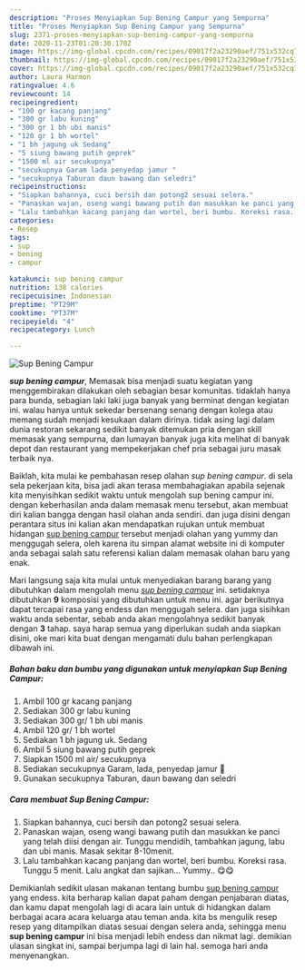 ```yaml
---
description: "Proses Menyiapkan Sup Bening Campur yang Sempurna"
title: "Proses Menyiapkan Sup Bening Campur yang Sempurna"
slug: 2371-proses-menyiapkan-sup-bening-campur-yang-sempurna
date: 2020-11-23T01:20:30.170Z
image: https://img-global.cpcdn.com/recipes/09017f2a23290aef/751x532cq70/sup-bening-campur-foto-resep-utama.jpg
thumbnail: https://img-global.cpcdn.com/recipes/09017f2a23290aef/751x532cq70/sup-bening-campur-foto-resep-utama.jpg
cover: https://img-global.cpcdn.com/recipes/09017f2a23290aef/751x532cq70/sup-bening-campur-foto-resep-utama.jpg
author: Laura Harmon
ratingvalue: 4.6
reviewcount: 14
recipeingredient:
- "100 gr kacang panjang"
- "300 gr labu kuning"
- "300 gr 1 bh ubi manis"
- "120 gr 1 bh wortel"
- "1 bh jagung uk Sedang"
- "5 siung bawang putih geprek"
- "1500 ml air secukupnya"
- "secukupnya Garam lada penyedap jamur "
- "secukupnya Taburan daun bawang dan seledri"
recipeinstructions:
- "Siapkan bahannya, cuci bersih dan potong2 sesuai selera."
- "Panaskan wajan, oseng wangi bawang putih dan masukkan ke panci yang telah diisi dengan air. Tunggu mendidih, tambahkan jagung, labu dan ubi manis. Masak sekitar 8-10menit."
- "Lalu tambahkan kacang panjang dan wortel, beri bumbu. Koreksi rasa. Tunggu 5 menit. Lalu angkat dan sajikan... Yummy.. 😋😋"
categories:
- Resep
tags:
- sup
- bening
- campur

katakunci: sup bening campur 
nutrition: 138 calories
recipecuisine: Indonesian
preptime: "PT29M"
cooktime: "PT37M"
recipeyield: "4"
recipecategory: Lunch

---
```



![Sup Bening Campur](https://img-global.cpcdn.com/recipes/09017f2a23290aef/751x532cq70/sup-bening-campur-foto-resep-utama.jpg)

<b><i>sup bening campur</i></b>, Memasak bisa menjadi suatu kegiatan yang menggembirakan dilakukan oleh sebagian besar komunitas. tidaklah hanya para bunda, sebagian laki laki juga banyak yang berminat dengan kegiatan ini. walau hanya untuk sekedar bersenang senang dengan kolega atau memang sudah menjadi kesukaan dalam dirinya. tidak asing lagi dalam dunia restoran sekarang sedikit banyak ditemukan pria dengan skill memasak yang sempurna, dan lumayan banyak juga kita melihat di banyak depot dan restaurant yang mempekerjakan chef pria sebagai juru masak terbaik nya.



Baiklah, kita mulai ke pembahasan resep olahan <i>sup bening campur</i>. di sela sela pekerjaan kita, bisa jadi akan terasa membahagiakan apabila sejenak kita menyisihkan sedikit waktu untuk mengolah sup bening campur ini. dengan keberhasilan anda dalam memasak menu tersebut, akan membuat diri kalian bangga dengan hasil olahan anda sendiri. dan juga disini dengan perantara situs ini kalian akan mendapatkan rujukan untuk membuat hidangan <u>sup bening campur</u> tersebut menjadi olahan yang yummy dan menggugah selera, oleh karena itu simpan alamat website ini di komputer anda sebagai salah satu referensi kalian dalam memasak olahan baru yang enak.


Mari langsung saja kita mulai untuk menyediakan barang barang yang dibutuhkan dalam mengolah menu <u><i>sup bening campur</i></u> ini. setidaknya dibutuhkan <b>9</b> komposisi yang dibutuhkan untuk menu ini. agar berikutnya dapat tercapai rasa yang endess dan menggugah selera. dan juga sisihkan waktu anda sebentar, sebab anda akan mengolahnya sedikit banyak dengan <b>3</b> tahap. saya harap semua yang diperlukan sudah anda siapkan disini, oke mari kita buat dengan mengamati dulu bahan perlengkapan dibawah ini.

<!--inarticleads1-->

##### Bahan baku dan bumbu yang digunakan untuk menyiapkan Sup Bening Campur:

1. Ambil 100 gr kacang panjang
1. Sediakan 300 gr labu kuning
1. Sediakan 300 gr/ 1 bh ubi manis
1. Ambil 120 gr/ 1 bh wortel
1. Sediakan 1 bh jagung uk. Sedang
1. Ambil 5 siung bawang putih geprek
1. Siapkan 1500 ml air/ secukupnya
1. Sediakan secukupnya Garam, lada, penyedap jamur 🍄
1. Gunakan secukupnya Taburan, daun bawang dan seledri




<!--inarticleads2-->

##### Cara membuat Sup Bening Campur:

1. Siapkan bahannya, cuci bersih dan potong2 sesuai selera.
1. Panaskan wajan, oseng wangi bawang putih dan masukkan ke panci yang telah diisi dengan air. Tunggu mendidih, tambahkan jagung, labu dan ubi manis. Masak sekitar 8-10menit.
1. Lalu tambahkan kacang panjang dan wortel, beri bumbu. Koreksi rasa. Tunggu 5 menit. Lalu angkat dan sajikan... Yummy.. 😋😋




Demikianlah sedikit ulasan makanan tentang bumbu <u>sup bening campur</u> yang endess. kita berharap kalian dapat paham dengan penjabaran diatas, dan kamu dapat mengolah lagi di acara lain untuk di hidangkan dalam berbagai acara acara keluarga atau teman anda. kita bs mengulik resep resep yang ditampilkan diatas sesuai dengan selera anda, sehingga menu <b>sup bening campur</b> ini bisa menjadi lebih endess dan nikmat lagi. demikian ulasan singkat ini, sampai berjumpa lagi di lain hal. semoga hari anda menyenangkan.
